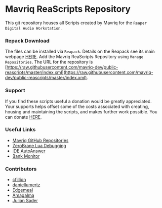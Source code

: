 # Mavriq ReaScripts Repository

This git repository houses all Scripts created by Mavriq for the `Reaper Digital Audio Workstation`. 

### Repack Download
The files can be installed via `Reapack`. Details on the Reapack see its main webpage [HERE](https://reapack.com). Add the Mavriq ReaScripts Repository using `Manage Repositories`. The URL for the repository is [https://raw.githubusercontent.com/mavriq-dev/public-reascripts/master/index.xml](https://raw.githubusercontent.com/mavriq-dev/public-reascripts/master/index.xml).


### Support
If you find these scripts useful a donation would be greatly appreciated. Your supports helps offset some of the costs associated with creating, housing and maintaining the scripts, and makes further work possible. You can donate [HERE](https://www.paypal.com/paypalme/mavriqdev).

### Useful Links
* [Mavriq GitHub Repositories](https://github.com/mavriq-dev)
* [ZeroBrane Lua Debugging](https://forum.cockos.com/showthread.php?t=262893)
* [IDE AutoAnswer](https://forum.cockos.com/showthread.php?t=263326)
* [Bank Monitor](https://forum.cockos.com/showthread.php?t=262143)


### Contributors
* [cfillion](https://forum.cockos.com/member.php?u=98780)
* [daniellumertz](https://forum.cockos.com/member.php?u=121892)
* [Edgemeal](https://forum.cockos.com/member.php?u=106541)
* [Amagalma](https://forum.cockos.com/member.php?u=32436)
* [Julian Sader](https://forum.cockos.com/member.php?u=14710)


